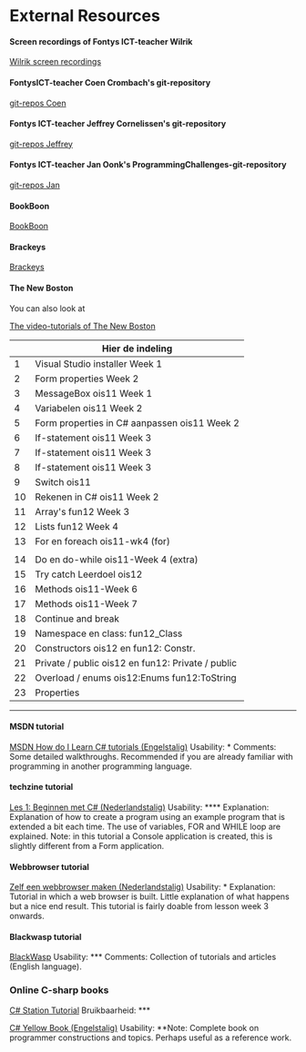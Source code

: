 # External Resources


#### Screen recordings of Fontys ICT-teacher Wilrik
[Wilrik screen recordings](https://www.fhict.nl/Vakken/SOFT1-Startsemester/Wilrik%20recordings/)
#### FontysICT-teacher Coen Crombach's git-repository
[git-repos Coen](https://git.fhict.nl/I889241/HandigeProgrammeerVoorbeelden.git)
#### Fontys ICT-teacher Jeffrey Cornelissen's git-repository
[git-repos Jeffrey](https://git.fhict.nl/I874941/OIS11)
#### Fontys ICT-teacher Jan Oonk's ProgrammingChallenges-git-repository
[git-repos Jan](https://git.fhict.nl/I872272/ProgrammingChallenges.git)
#### BookBoon
[BookBoon](http://bookboon.com/en/object-oriented-programming-using-c-sharp-ebook)
#### Brackeys
[Brackeys](https://www.youtube.com/watch?v=pSiIHe2uZ2w&list=PLPV2KyIb3jR6ZkG8gZwJYSjnXxmfPAl51)
#### The New Boston

You can also look at

[The video-tutorials of The New Boston](https://www.youtube.com/playlist?list=PL0EE421AE8BCEBA4A)  

|     | Hier de indeling                                  |
| --- | ------------------------------------------------- |
| 1   | Visual Studio installer Week 1                    |
| 2   | Form properties Week 2                            |
| 3   | MessageBox ois11 Week 1                           |
| 4   | Variabelen ois11 Week 2                           |
| 5   | Form properties in C# aanpassen ois11 Week 2      |
| 6   | If-statement ois11 Week 3                         |
| 7   | If-statement ois11 Week 3                         |
| 8   | If-statement ois11 Week 3                         |
| 9   | Switch ois11                                      |
| 10  | Rekenen in C# ois11 Week 2                        |
| 11  | Array's fun12 Week 3                              |
| 12  | Lists fun12 Week 4                                |
| 13  | For en foreach ois11-wk4 (for)                    |
|     |                                                   |
| 14  | Do en do-while ois11-Week 4 (extra)               |
| 15  | Try catch Leerdoel ois12                          |
| 16  | Methods ois11-Week 6                              |
| 17  | Methods ois11-Week 7                              |
| 18  | Continue and break                                |
| 19  | Namespace en class: fun12_Class                   |
| 20  | Constructors ois12 en fun12: Constr.              |
| 21  | Private / public ois12 en fun12: Private / public |
| 22  | Overload / enums ois12:Enums fun12:ToString       |
| 23  | Properties                                        |

---
#### MSDN tutorial

[MSDN How do I Learn C# tutorials (Engelstalig)](https://docs.microsoft.com/nl-nl/dotnet/csharp/)
Usability: *
Comments: Some detailed walkthroughs. Recommended if you are already familiar with programming in another programming language.
#### techzine tutorial
[Les 1: Beginnen met C# (Nederlandstalig)](https://www.techzine.nl/howtos/devops/28665/c-les-1-beginnen-met-c/3/)
Usability: ****
Explanation: Explanation of how to create a program using an example program that is extended a bit each time. The use of variables, FOR and WHILE loop are explained. Note: in this tutorial a Console application is created, this is slightly different from a Form application.
#### Webbrowser tutorial
[Zelf een webbrowser maken (Nederlandstalig)](http://www.sitemasters.be/tutorials/17/1/564/CSharp.NET/CSharp_Zelf_een_WebBrowser_maken)
Usability: *
Explanation: Tutorial in which a web browser is built. Little explanation of what happens but a nice end result. This tutorial is fairly doable from lesson week 3 onwards.
#### Blackwasp tutorial
[BlackWasp](http://www.blackwasp.co.uk/)
Usability: ***
Comments: Collection of tutorials and articles (English language).

### Online C-sharp books


[C# Station Tutorial](http://csharp-station.com/)
Bruikbaarheid:	***


[C# Yellow Book (Engelstalig)](https://www.robmiles.com/s/CSharp-Book-2019-Refresh.pdf)
Usability: **Note: Complete book on programmer constructions and topics. Perhaps useful as a reference work.
